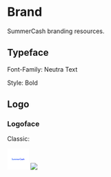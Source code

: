 # Brand

SummerCash branding resources.

## Typeface

Font-Family: Neutra Text

Style: Bold

## Logo

### Logoface

Classic:

<img src="png/logoface_box_blue_face.png" width="50"/> <img src="png/logoface_box_blue" width="50"/>
